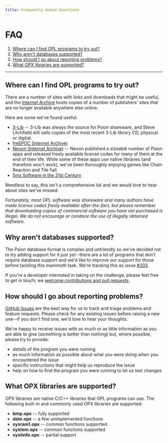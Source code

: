```yaml
---
title: Frequently Asked Questions
---
```


# FAQ

1. [Where can I find OPL programs to try out?](#finding-programs)
2. [Why aren't databases supported?](#database-support)
3. [How should I go about reporting problems?](#reporting-issues)
4. [What OPX libraries are supported?](#opx-support)

---

<a id="finding-programs"></a>

## Where can I find OPL programs to try out?

   There are a number of sites with links and downloads that might be useful, and the [Internet Archive](https://archive.org) hosts copies of a number of publishers' sites that are no longer available anywhere else online.

   Here are some we've found useful:

   - [3-Lib](https://stevelitchfield.com/cdrom.htm) -- 3-Lib was always _the_ source for Psion shareware, and Steve Litchfield still sells copies of the most recent 3-Lib library CD, physical or digital.
   - [freEPOC (Internet Archive)](https://web.archive.org/web/20010517001827/http://www.freepoc.org/downloads.htm)
   - [Neuon (Internet Archive)](https://web.archive.org/web/20141011212633/http://neuon.com/downloads/) -- Neuon published a sizeable number of Psion apps and released freely available license codes for many of them at the end of their life. While some of these apps use native libraries (and therefore won't work), we've been thoroughly enjoying games like Chain Reaction and Tile Fall.
   - [5mx Software in the 21st Century](https://tobidog.com/programs.htm)

   Needless to say, this isn't a comprehensive list and we would love to hear about sites we've missed.

   _Fortunately, most OPL software was shareware and many authors have made license codes freely available after-the-fact, but please remember that downloading copies of commercial software you have not purchased is illegal. We do not encourage or condone the use of illegally obtained software._

<a id="database-support"></a>

## Why aren't databases supported?

   The Psion database format is complex and unfriendly so we've decided not to try adding support for it just yet--there are a lot of programs that don't require database support and we'd like to improve our support for those before tackling this mammoth task. We're tracking this as issue [#203](https://github.com/inseven/opolua/issues/203).

   If you're a developer interested in taking on the challenge, please feel free to get in touch; we [welcome contributions and pull requests](https://github.com/inseven/opolua#contributing).

<a id="reporting-issues"></a>

## How should I go about reporting problems?

   [GitHub Issues](https://github.com/inseven/opolua/issues) are the best way for us to track and triage problems and feature requests. Please check for any existing issues before raising a new one--if you don't find one, we'd love to hear your thoughts.

   We're happy to receive issues with as much or as little information as you are able to give (something is better than nothing) but, where possible, please try to provide:

   - details of the program you were running
   - as much information as possible about what you were doing when you encountered the issue
   - specific instructions that might help us reproduce the issue
   - help on how to find the program you were running to let us test changes

<a id="opx-support"></a>

## What OPX libraries are supported?

   OPX libraries are native C/C++ libraries that OPL programs can use. The following built-in and commonly used OPX libraries are supported:

   - **bmp.opx** -- fully supported
   - **date.opx** -- a few unimplemented functions
   - **sysram1.opx** -- common functions supported
   - **system.opx** -- common functions supported
   - **systinfo.opx** -- partial support
